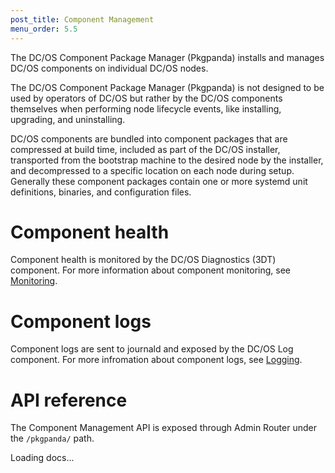 ```yaml
---
post_title: Component Management
menu_order: 5.5
---
```


The DC/OS Component Package Manager (Pkgpanda) installs and manages DC/OS components on individual DC/OS nodes.

The DC/OS Component Package Manager (Pkgpanda) is not designed to be used by operators of DC/OS but rather by the DC/OS components themselves when performing node lifecycle events, like installing, upgrading, and uninstalling.

DC/OS components are bundled into component packages that are compressed at build time, included as part of the DC/OS installer, transported from the bootstrap machine to the desired node by the installer, and decompressed to a specific location on each node during setup. Generally these component packages contain one or more systemd unit definitions, binaries, and configuration files.

# Component health

Component health is monitored by the DC/OS Diagnostics (3DT) component. For more information about component monitoring, see [Monitoring](/docs/1.9/administration/monitoring/).

# Component logs

Component logs are sent to journald and exposed by the DC/OS Log component. For more infromation about component logs, see [Logging](/docs/1.9/administration/logging/).

# API reference

The Component Management API is exposed through Admin Router under the `/pkgpanda/` path.

<div class="swagger-section">
  <div id="message-bar" class="swagger-ui-wrap message-success" data-sw-translate=""></div>
  <div id="swagger-ui-container" class="swagger-ui-wrap" data-api="/docs/1.9/api/pkgpanda.yaml">

  <div class="info" id="api_info">
    <div class="info_title">Loading docs...</div>
  <div class="info_description markdown"></div>
</div>
